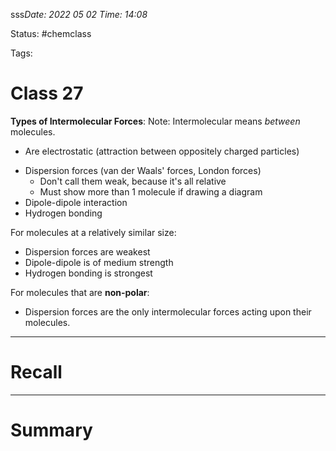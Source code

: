 sss*Date: 2022 05 02 Time: 14:08*


Status: #chemclass

Tags: 


# Class 27

**Types of Intermolecular Forces**:
Note: Intermolecular means *between* molecules.
- Are electrostatic (attraction between oppositely charged particles)

* Dispersion forces (van der Waals' forces, London forces)
	* Don't call them weak, because it's all relative
	* Must show more than 1 molecule if drawing a diagram
* Dipole-dipole interaction
* Hydrogen bonding

For molecules at a relatively similar size:
* Dispersion forces are weakest
* Dipole-dipole is of medium strength
* Hydrogen bonding is strongest

For molecules that are **non-polar**:
- Dispersion forces are the only intermolecular forces acting upon their molecules.


---
# Recall







---
# Summary


